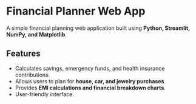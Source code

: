# Financial Planner Web App
A simple financial planning web application built using **Python, Streamlit, NumPy, and Matplotlib**.

## Features
- Calculates savings, emergency funds, and health insurance contributions.
- Allows users to plan for **house, car, and jewelry purchases**.
- Provides **EMI calculations and financial breakdown charts**.
- User-friendly interface.


